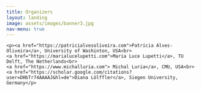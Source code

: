 ```yaml
---
title: Organizers
layout: landing
image: assets/images/banner3.jpg
nav-menu: true
---
```


<!-- Main -->
<div id="main" class="alt">

<!-- One -->
<section id="one">
	<div class="inner">

<!-- Content -->
	<p><a href="https://patricialvesoliveira.com">Patrícia Alves-Oliveira</a>, University of Washinton, USA<br>
	<a href="https://marialucelupetti.com">Maria Luce Lupetti</a>, TU Delft, The Netherlands<br>
	<a href="https://www.michalluria.com"> Michal Luria</a>, CMU, USA<br>
	<a href="https://scholar.google.com/citations?user=DHbTr74AAAAJ&hl=de">Diana Lölffler</a>, Siegen University, Germany</p>



